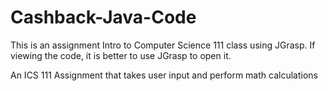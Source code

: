 # Cashback-Java-Code
This is an assignment Intro to Computer Science 111 class using JGrasp. If viewing the code, it is better to use JGrasp to open it.

An ICS 111 Assignment that takes user input and perform math calculations
